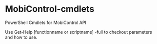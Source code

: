 # MobiControl-cmdlets
PowerShell Cmdlets for MobiControl API

Use Get-Help [functionname or scriptname] -full to checkout parameters and how to use.
